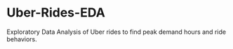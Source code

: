 # Uber-Rides-EDA
Exploratory Data Analysis of Uber rides to find peak demand hours and ride behaviors.
